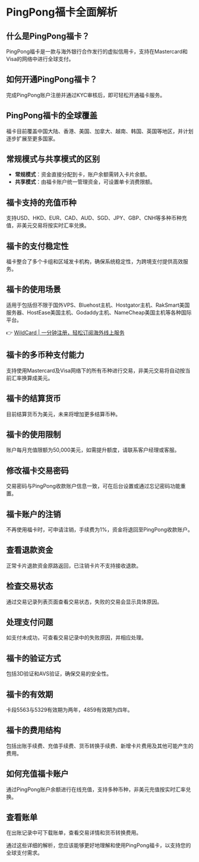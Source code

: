 # PingPong福卡全面解析

## 什么是PingPong福卡？
PingPong福卡是一款与海外银行合作发行的虚拟信用卡，支持在Mastercard和Visa的网络中进行全球支付。

## 如何开通PingPong福卡？
完成PingPong账户注册并通过KYC审核后，即可轻松开通福卡服务。

## PingPong福卡的全球覆盖
福卡目前覆盖中国大陆、香港、美国、加拿大、越南、韩国、英国等地区，并计划逐步扩展至更多国家。

## 常规模式与共享模式的区别
- **常规模式**：资金直接分配到卡，账户余额需转入卡片余额。
- **共享模式**：由福卡账户统一管理资金，可设置单卡消费限额。

## 福卡支持的充值币种
支持USD、HKD、EUR、CAD、AUD、SGD、JPY、GBP、CNH等多种币种充值，非美元交易将按实时汇率兑换。

## 福卡的支付稳定性
福卡整合了多个卡组和区域发卡机构，确保系统稳定性，为跨境支付提供高效服务。

## 福卡的使用场景
适用于包括但不限于国外VPS、Bluehost主机、Hostgator主机、RakSmart美国服务器、HostEase美国主机、Godaddy主机、NameCheap美国主机等各种国际平台。

👉 [WildCard | 一分钟注册，轻松订阅海外线上服务](https://bbtdd.com/WildCard)

## 福卡的多币种支付能力
支持使用Mastercard及Visa网络下的所有币种进行交易，非美元交易将自动按当前汇率换算成美元。

## 福卡的结算货币
目前结算货币为美元，未来将增加更多结算币种。

## 福卡的使用限制
账户每月充值限额为50,000美元，如需提升额度，请联系客户经理或客服。

## 修改福卡交易密码
交易密码与PingPong收款账户信息一致，可在后台设置或通过忘记密码功能重置。

## 福卡账户的注销
不再使用福卡时，可申请注销，手续费为1%，资金将退回至PingPong收款账户。

## 查看退款资金
正常卡片退款资金原路返回，已注销卡片不支持接收退款。

## 检查交易状态
通过交易记录列表页面查看交易状态，失败的交易会显示具体原因。

## 处理支付问题
如支付未成功，可查看交易记录中的失败原因，并相应处理。

## 福卡的验证方式
包括3D验证和AVS验证，确保交易的安全性。

## 福卡的有效期
卡段5563与5329有效期为两年，4859有效期为四年。

## 福卡的费用结构
包括出账手续费、充值手续费、货币转换手续费、新增卡片费用及其他可能产生的费用。

## 如何充值福卡账户
通过PingPong账户余额进行在线充值，支持多种币种，非美元充值按实时汇率兑换。

## 查看账单
在出账记录中可下载账单，查看交易详情和货币转换费用。

通过这些详细的解析，您应该能够更好地理解和使用PingPong福卡，以支持您的全球支付需求。